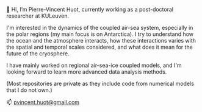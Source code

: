 👋 Hi, I’m Pierre-Vincent Huot, currently working as a post-doctoral researcher at KULeuven.

I'm interested in the dynamics of the coupled air-sea system, especially in the polar regions (my main focus is on Antarctica). 
I try to understand how the ocean and the atmosphere interacts, how these interactions varies with the spatial and temporal scales considered, and what does it mean for the future of the cryosphere.

I have mainly worked on regional air-sea-ice coupled models, and I'm looking forward to learn more advanced data analysis methods.

(Most repositories are private as they include code from numerical models that I do not own.)

📫 pvincent.huot@gmail.com

<!---
HuotPV/HuotPV is a ✨ special ✨ repository because its `README.md` (this file) appears on your GitHub profile.
You can click the Preview link to take a look at your changes.
--->

